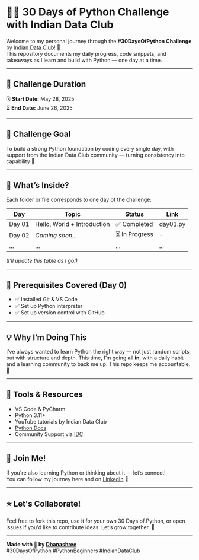 # 👩‍💻 30 Days of Python Challenge with Indian Data Club

Welcome to my personal journey through the **#30DaysOfPython Challenge** by [Indian Data Club](https://indiandataclub.com/)! 🚀  
This repository documents my daily progress, code snippets, and takeaways as I learn and build with Python — one day at a time.

---

## 📅 Challenge Duration
🗓️ **Start Date:** May 28, 2025  
⏳ **End Date:** June 26, 2025

---

## 🎯 Challenge Goal
To build a strong Python foundation by coding every single day, with support from the Indian Data Club community — turning consistency into capability 💪

---

## 🧠 What’s Inside?

Each folder or file corresponds to one day of the challenge:

| Day | Topic | Status | Link |
|-----|-------|--------|------|
| Day 01 | Hello, World + Introduction | ✅ Completed | [day01.py](Day1/day1.py)|
| Day 02 | *Coming soon...* | ⏳ In Progress | - |
| ... | ... | ... | ... |

_(I’ll update this table as I go!)_

---

## 🔧 Prerequisites Covered (Day 0)
- ✅ Installed Git & VS Code
- ✅ Set up Python interpreter
- ✅ Set up version control with GitHub

---

## 💡 Why I’m Doing This
I've always wanted to learn Python the right way — not just random scripts, but with structure and depth. This time, I’m going **all in**, with a daily habit and a learning community to back me up. This repo keeps me accountable. 🧾

---

## 📌 Tools & Resources
- VS Code & PyCharm
- Python 3.11+
- YouTube tutorials by Indian Data Club
- [Python Docs](https://docs.python.org/3/)
- Community Support via [IDC](https://indiandataclub.com/)

---

## 📢 Join Me!
If you're also learning Python or thinking about it — let’s connect!  
You can follow my journey here and on [LinkedIn](https://www.linkedin.com/in/dhanashree-sr/) 💙

---

## ⭐ Let's Collaborate!
Feel free to fork this repo, use it for your own 30 Days of Python, or open issues if you'd like to contribute ideas. Let’s grow together. 🌱

---

**Made with 💙 by [Dhanashree](https://dhanashreesr.vercel.app/)**  
#30DaysOfPython #PythonBeginners #IndianDataClub
